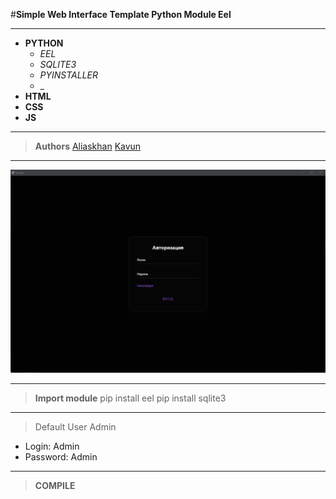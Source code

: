 #__Simple Web Interface Template Python Module Eel__
___
* __PYTHON__
    * _EEL_
    * _SQLITE3_
    * _PYINSTALLER_
    * _
* __HTML__
* __CSS__
* __JS__
___
>__Authors__
[Aliaskhan](https://t.me/Aliaskhan)
[Kavun](https://t.me/kavun1337yes)
___

![](img/screen.png)
___
>__Import module__
>pip install eel
>pip install sqlite3
___
>Default User Admin 
* Login: Admin
* Password: Admin
___
>__COMPILE__
>